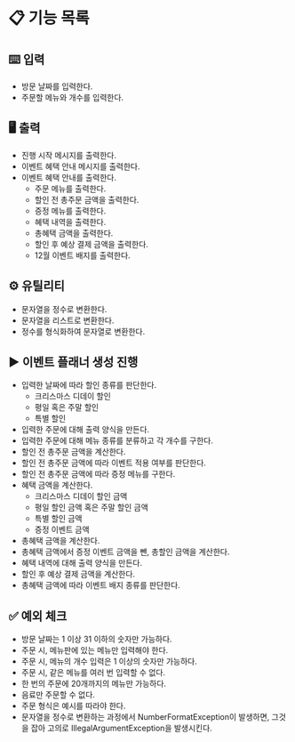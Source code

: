 # 📋 기능 목록

## ⌨️ 입력

- 방문 날짜를 입력한다.
- 주문할 메뉴와 개수를 입력한다.

## 🖥️ 출력

- 진행 시작 메시지를 출력한다.
- 이벤트 혜택 안내 메시지를 출력한다.
- 이벤트 혜택 안내를 출력한다.
    - 주문 메뉴를 출력한다.
    - 할인 전 총주문 금액을 출력한다.
    - 증정 메뉴를 출력한다.
    - 혜택 내역을 출력한다.
    - 총혜택 금액을 출력한다.
    - 할인 후 예상 결제 금액을 출력한다.
    - 12월 이벤트 배지를 출력한다.

## ⚙️ 유틸리티

- 문자열을 정수로 변환한다.
- 문자열을 리스트로 변환한다.
- 정수를 형식화하여 문자열로 변환한다.

## ▶️ 이벤트 플래너 생성 진행

- 입력한 날짜에 따라 할인 종류를 판단한다.
    - 크리스마스 디데이 할인
    - 평일 혹은 주말 할인
    - 특별 할인
- 입력한 주문에 대해 출력 양식을 만든다.
- 입력한 주문에 대해 메뉴 종류를 분류하고 각 개수를 구한다.
- 할인 전 총주문 금액을 계산한다.
- 할인 전 총주문 금액에 따라 이벤트 적용 여부를 판단한다.
- 할인 전 총주문 금액에 따라 증정 메뉴를 구한다.
- 혜택 금액을 계산한다.
    - 크리스마스 디데이 할인 금액
    - 평일 할인 금액 혹은 주말 할인 금액
    - 특별 할인 금액
    - 증정 이벤트 금액
- 총혜택 금액을 계산한다.
- 총혜택 금액에서 증정 이벤트 금액을 뺀, 총할인 금액을 계산한다.
- 혜택 내역에 대해 출력 양식을 만든다.
- 할인 후 예상 결제 금액을 계산한다.
- 총혜택 금액에 따라 이벤트 배지 종류를 판단한다.

## ✅ 예외 체크

- 방문 날짜는 1 이상 31 이하의 숫자만 가능하다.
- 주문 시, 메뉴판에 있는 메뉴만 입력해야 한다.
- 주문 시, 메뉴의 개수 입력은 1 이상의 숫자만 가능하다.
- 주문 시, 같은 메뉴를 여러 번 입력할 수 없다.
- 한 번의 주문에 20개까지의 메뉴만 가능하다.
- 음료만 주문할 수 없다.
- 주문 형식은 예시를 따라야 한다.
- 문자열을 정수로 변환하는 과정에서 NumberFormatException이 발생하면, 그것을 잡아 고의로 IllegalArgumentException을 발생시킨다.